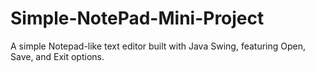 # Simple-NotePad-Mini-Project
A simple Notepad-like text editor built with Java Swing, featuring Open, Save, and Exit options.
